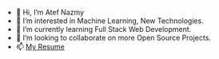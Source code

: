 - 👋 Hi, I’m Atef Nazmy
- 👀 I’m interested in Machine Learning, New Technologies.
- 🌱 I’m currently learning Full Stack Web Development.
- 💞️ I’m looking to collaborate on more Open Source Projects.
- 📫 [My Resume](https://github.com/atefnazmy/My-Resume/blob/main/My-Resume.pdf)
<!---
atefnazmy/atefnazmy is a ✨ special ✨ repository because its `README.md` (this file) appears on your GitHub profile.
You can click the Preview link to take a look at your changes.
--->
